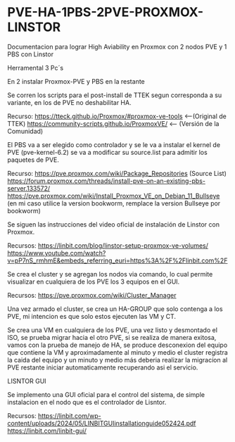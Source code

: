 # PVE-HA-1PBS-2PVE-PROXMOX-LINSTOR

Documentacion para lograr High Aviability en Proxmox con 2 nodos PVE y 1 PBS con Linstor

Herramental 3 Pc´s

En 2 instalar Proxmox-PVE y PBS en la restante

Se corren los scripts para el post-install de TTEK segun corresponda a su variante, en los de PVE no deshabilitar HA.

Recurso:	https://tteck.github.io/Proxmox/#proxmox-ve-tools <--(Original de TTEK)
		https://community-scripts.github.io/ProxmoxVE/ <-- (Versión de la Comunidad)

El PBS va a ser elegido como controlador y se le va a instalar el kernel de PVE (pve-kernel-6.2) se va a modificar su source.list para admitir los paquetes de PVE.

Recurso:  https://pve.proxmox.com/wiki/Package_Repositories (Source List)
		  https://forum.proxmox.com/threads/install-pve-on-an-existing-pbs-server.133572/
          https://pve.proxmox.com/wiki/Install_Proxmox_VE_on_Debian_11_Bullseye (en mi caso utilice la version bookworm, remplace la version Bullseye por bookworm)

Se siguen las instrucciones del video oficial de instalación de Linstor con Proxmox.

Recursos: https://linbit.com/blog/linstor-setup-proxmox-ve-volumes/
          https://www.youtube.com/watch?v=pP7nS_rmhmE&embeds_referring_euri=https%3A%2F%2Flinbit.com%2F

Se crea el cluster y se agregan los nodos via comando, lo cual permite visualizar en cualquiera de los PVE los 3 equipos en el GUI.

Recursos:  https://pve.proxmox.com/wiki/Cluster_Manager

Una vez armado el cluster, se crea un HA-GROUP que solo contenga a los PVE, mi intencion es que solo estos ejecuten las VM y CT.

Se crea una VM en cualquiera de los PVE, una vez listo y desmontado el ISO, se prueba migrar hacia el otro PVE, si se realiza de manera exitosa, vamos con la prueba de
manejo de HA, se produce desconexion del equipo que contiene la VM y aproximadamente al minuto y medio el cluster registra la caida del equipo y un minuto y medio más
deberia realizar la migracíon al PVE restante iniciar automaticamente recuperando asi el servicio.

LISNTOR GUI

Se implemento una GUI oficial para el control del sistema, de simple instalacion en el nodo que es el controlador de Lisntor.

Recursos:
https://linbit.com/wp-content/uploads/2024/05/LINBITGUIinstallationguide052424.pdf
https://linbit.com/linbit-gui/
